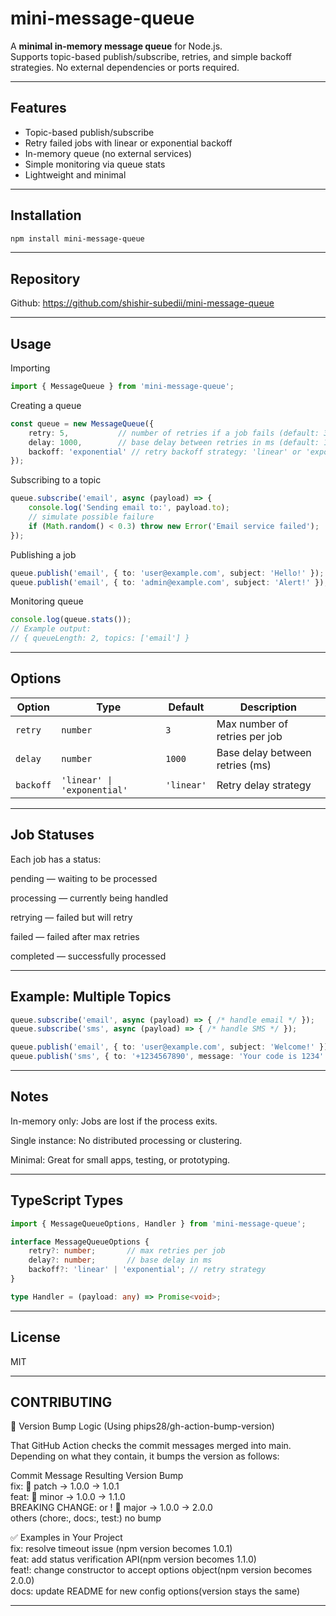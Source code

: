 # mini-message-queue

A **minimal in-memory message queue** for Node.js.  
Supports topic-based publish/subscribe, retries, and simple backoff strategies. No external dependencies or ports required.

---

## Features

- Topic-based publish/subscribe
- Retry failed jobs with linear or exponential backoff
- In-memory queue (no external services)
- Simple monitoring via queue stats
- Lightweight and minimal

---

## Installation

```bash
npm install mini-message-queue
```

---

## Repository  

Github: https://github.com/shishir-subedii/mini-message-queue

---

## Usage

Importing  
```ts
import { MessageQueue } from 'mini-message-queue';
```

Creating a queue  
```ts
const queue = new MessageQueue({
    retry: 5,           // number of retries if a job fails (default: 3)
    delay: 1000,        // base delay between retries in ms (default: 1000)
    backoff: 'exponential' // retry backoff strategy: 'linear' or 'exponential' (default: 'linear')
});
```

Subscribing to a topic   
```ts
queue.subscribe('email', async (payload) => {
    console.log('Sending email to:', payload.to);
    // simulate possible failure
    if (Math.random() < 0.3) throw new Error('Email service failed');
});
```
Publishing a job    
```ts
queue.publish('email', { to: 'user@example.com', subject: 'Hello!' });
queue.publish('email', { to: 'admin@example.com', subject: 'Alert!' });
```

Monitoring queue  
```ts
console.log(queue.stats());
// Example output:
// { queueLength: 2, topics: ['email'] }

```
---

## Options
| Option    | Type                        | Default    | Description                     |
| --------- | --------------------------- | ---------- | ------------------------------- |
| `retry`   | `number`                    | `3`        | Max number of retries per job   |
| `delay`   | `number`                    | `1000`     | Base delay between retries (ms) |
| `backoff` | `'linear' \| 'exponential'` | `'linear'` | Retry delay strategy            |

---

## Job Statuses  

Each job has a status:  

pending — waiting to be processed  

processing — currently being handled  

retrying — failed but will retry  

failed — failed after max retries  

completed — successfully processed  

---

## Example: Multiple Topics
```ts
queue.subscribe('email', async (payload) => { /* handle email */ });
queue.subscribe('sms', async (payload) => { /* handle SMS */ });

queue.publish('email', { to: 'user@example.com', subject: 'Welcome!' });
queue.publish('sms', { to: '+1234567890', message: 'Your code is 1234' });
```
---

## Notes

In-memory only: Jobs are lost if the process exits.

Single instance: No distributed processing or clustering.

Minimal: Great for small apps, testing, or prototyping.

---

## TypeScript Types
```ts
import { MessageQueueOptions, Handler } from 'mini-message-queue';

interface MessageQueueOptions {
    retry?: number;       // max retries per job
    delay?: number;       // base delay in ms
    backoff?: 'linear' | 'exponential'; // retry strategy
}

type Handler = (payload: any) => Promise<void>;
```
---
## License  

MIT

---

## CONTRIBUTING
🧠 Version Bump Logic (Using phips28/gh-action-bump-version)  

That GitHub Action checks the commit messages merged into main.  
Depending on what they contain, it bumps the version as follows:  

Commit Message	Resulting Version Bump  
fix:	🔹 patch → 1.0.0 → 1.0.1  
feat:	🔸 minor → 1.0.0 → 1.1.0  
BREAKING CHANGE: or !	🔺 major → 1.0.0 → 2.0.0  
others (chore:, docs:, test:)	no bump  

✅ Examples in Your Project  
fix: resolve timeout issue (npm version becomes 1.0.1)  
feat: add status verification API(npm version becomes 1.1.0)  
feat!: change constructor to accept options object(npm version becomes 2.0.0)  
docs: update README for new config options(version stays the same)  

---